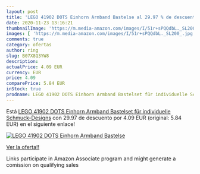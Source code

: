 ```yaml
---
layout: post
title: 'LEGO 41902 DOTS Einhorn Armband Bastelse al 29.97 % de descuento'
date: 2020-11-23 13:16:21
thumbnailImage: 'https://m.media-amazon.com/images/I/51r+sPQQdbL._SL200_.jpg'
images: [ 'https://m.media-amazon.com/images/I/51r+sPQQdbL._SL200_.jpg' ]
comments: true
category: ofertas
author: ring
slug: B07X8Q3YW8
description:
actualPrice: 4.09 EUR
currency: EUR
price: 4.09
comparePrice: 5.84 EUR
inStock: true
prodname: LEGO 41902 DOTS Einhorn Armband Bastelset für individuelle Schmuck-Designs
---
```


Está [LEGO 41902 DOTS Einhorn Armband Bastelset für individuelle Schmuck-Designs](https://www.amazon.de/dp/B07X8Q3YW8/?tag=tolees0ca-21) con 29.97 de descuento por 4.09 EUR (original: 5.84 EUR) en el siguiente enlace!

[![LEGO 41902 DOTS Einhorn Armband Bastelse](https://m.media-amazon.com/images/I/51r+sPQQdbL._SL200_.jpg)](https://www.amazon.de/dp/B07X8Q3YW8/?tag=tolees0ca-21)

[Ver la oferta!!](https://www.amazon.de/dp/B07X8Q3YW8/?tag=tolees0ca-21)

Links participate in Amazon Associate program and might generate a comission on qualifying sales


